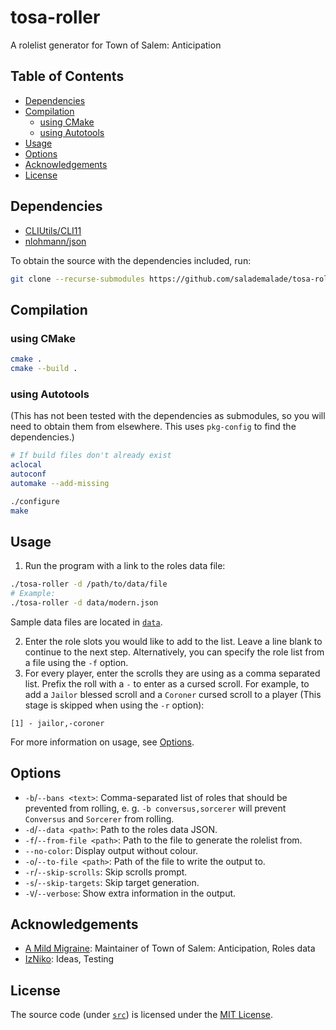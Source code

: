 # tosa-roller

A rolelist generator for Town of Salem: Anticipation

## Table of Contents

- [Dependencies](#dependencies)
- [Compilation](#compilation)
  - [using CMake](#using-cmake)
  - [using Autotools](#using-autotools)
- [Usage](#usage)
- [Options](#options)
- [Acknowledgements](#acknowledgements)
- [License](#license)

## Dependencies

- [CLIUtils/CLI11](https://github.com/CLIUtils/CLI11)
- [nlohmann/json](https://github.com/nlohmann/json)

To obtain the source with the dependencies included, run:

```bash
git clone --recurse-submodules https://github.com/salademalade/tosa-roller.git
```

## Compilation

### using CMake

```bash
cmake .
cmake --build .
```

### using Autotools

(This has not been tested with the dependencies as submodules, so you will need to obtain them from elsewhere. This uses `pkg-config` to find the dependencies.)

```bash
# If build files don't already exist
aclocal
autoconf
automake --add-missing

./configure
make
```

## Usage

1. Run the program with a link to the roles data file:

```bash
./tosa-roller -d /path/to/data/file
# Example:
./tosa-roller -d data/modern.json
```

Sample data files are located in [`data`](data).

2. Enter the role slots you would like to add to the list. Leave a line blank to continue to the next step. Alternatively, you can specify the role list from a file using the `-f` option.
3. For every player, enter the scrolls they are using as a comma separated list. Prefix the roll with a `-` to enter as a cursed scroll. For example, to add a `Jailor` blessed scroll and a `Coroner` cursed scroll to a player (This stage is skipped when using the `-r` option):

```
[1] - jailor,-coroner
```

For more information on usage, see [Options](#options).

## Options

- `-b`/`--bans <text>`: Comma-separated list of roles that should be prevented from rolling, e. g. `-b conversus,sorcerer` will prevent `Conversus` and `Sorcerer` from rolling.
- `-d`/`--data <path>`: Path to the roles data JSON.
- `-f`/`--from-file <path>`: Path to the file to generate the rolelist from.
- `--no-color`: Display output without colour.
- `-o`/`--to-file <path>`: Path of the file to write the output to.
- `-r`/`--skip-scrolls`: Skip scrolls prompt.
- `-s`/`--skip-targets`: Skip target generation.
- `-V`/`--verbose`: Show extra information in the output.

## Acknowledgements

- [A Mild Migraine](https://github.com/AMildMigraine): Maintainer of Town of Salem: Anticipation, Roles data
- [IzNiko](https://github.com/IzNiko): Ideas, Testing

## License

The source code (under [`src`](src)) is licensed under the [MIT License](LICENSE).
